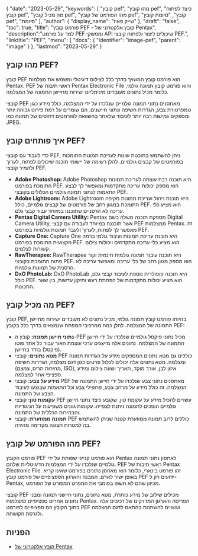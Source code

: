 {
"date": "2023-05-29",
  "keywords": [
"קובץ pef",
"מהו קובץ pef",
"כיצד לפתוח קובץ pef",
"מה מכיל קובץ pef",
"מהו הפורמט של קובץ pef",
"קוֹבֶץ",
"סיומת קובץ pef",
"סיומת"
],
  "author": {
"display_name": "שייק פאיז"
},
"draft": "false",
"toc": true,
"title": "פורמט קובץ PEF - קובץ אלקטרוני של Pentax",
  "description":"למד על פורמט PEF וממשקי API שיכולים ליצור ולפתוח קובצי PEF.",
  "linktitle": "PEF",
  "menu": {
    "docs": {
      "identifier": "image-pef",
      "parent": "image"
}
},
"lastmod": "2023-05-29"
}

## מהו קובץ PEF?

קובץ PEF הוא פורמט קובץ המשויך בדרך כלל לצילום דיגיטלי ומשמש את מצלמות Pentax. PEF ראשי תיבות של Pentax Electronic File והוא פורמט קובץ תמונה גולמי, כלומר מכיל נתונים מעובדים מינימליים ישירות מחיישן התמונה של המצלמה.

קובצי PEF מאחסנים נתוני תמונה גולמיים שנלכדו על ידי המצלמה, כולל מידע כגון טמפרטורת צבע, הגדרות חשיפה ונתוני חיישנים. הם שומרים על רמת פירוט גבוהה יותר ומספקים גמישות רבה יותר לעיבוד שלאחר בהשוואה לפורמטים דחוסים של תמונה כמו JPEG.

## איך פותחים קובץ PEF?

כדי לעבוד עם קובצי PEF, ניתן להשתמש בתוכנות שונות לעריכת תמונות התומכות בפורמטים של קבצים גולמיים. להלן רשימה של יישומי תוכנה שיכולים לפתוח, לערוך ולהמיר קובצי PEF.

- **Adobe Photoshop:** Adobe Photoshop היא תוכנה רבת עוצמה לעריכת תמונות התומכת בפורמט PEF. הוא מספק יכולות עריכה מתקדמות ומאפשר לך לבצע התאמות לנתוני תמונה גולמיים הכלולים בקובצי PEF.
- **Adobe Lightroom:** Adobe Lightroom היא תוכנת ניהול ועריכת תמונות מקיפה התומכת במגוון רחב של פורמטים של קבצים גולמיים, כולל PEF. הוא מציע כלי עריכה לא הרסניים שתוכננו במיוחד עבור קבצי גלם.
- **Pentax Digital Camera Utility:** Pentax מספקת תוכנה משלה בשם Digital Camera Utility, אשר תוכננה במיוחד לעבודה עם קבצי PEF ממצלמות Pentax. זה מאפשר לך לפתוח, לערוך ולעבד תמונות גולמיות בפורמט PEF.
- **Capture One:** Capture One היא תוכנת עריכת תמונות ועיבוד גולמי ברמה מקצועית התומכת בפורמט PEF. הוא מציע כלי עריכה מתקדמים ויכולות צילום קשורות לצלמים.
- **RawTherapee:** RawTherapee היא תוכנת עיבוד תמונה גולמית חינמית וקוד פתוח התומכת בקובצי PEF. הוא מספק מגוון רחב של כלי עריכה ומאפשר עריכה לא הרסנית של תמונות גולמיות.
- **DxO PhotoLab:** DxO PhotoLab היא תוכנה פופולרית נוספת לעיבוד קבצי גלם, כולל PEF. הוא מציע יכולות מתקדמות של הפחתת רעש ותיקון עדשות, בין שאר התכונות.

## מה מכיל קובץ PEF?

קובץ PEF, בהיותו פורמט קובץ תמונה גולמי, מכיל נתונים לא מעובדים ישירות מחיישן התמונה של המצלמה. להלן כמה ממרכיבי המפתח שנמצאים בדרך כלל בקובץ PEF:

- **נתוני חיישן תמונה:** קובץ ה-PEF מכיל נתוני פיקסל גולמיים שנלכדו על ידי חיישן התמונה של המצלמה. נתונים אלה מייצגים ערכי עוצמת האור עבור כל אתר פוטו (פיקסל) בודד בחיישן.
- **מטא נתונים:** קובצי PEF כוללים גם מטא נתונים המספקים מידע על הגדרות תמונה ומצלמה. מטא נתונים אלה יכולים לכלול פרטים כגון דגם מצלמה, הגדרות חשיפה (מהירות תריס, צמצם, ISO), איזון לבן, אורך מוקד, תאריך ושעת צילום ומידע ספציפי אחר למצלמה.
- **מידע על צבע:** קובצי PEF מאחסנים נתוני צבע שנלכדו על ידי חיישן התמונה של המצלמה. זה כולל מידע על מרחב צבע, פרופילי צבע וכל התאמות שבוצעו לעיבוד הצבע של התמונה.
- **עקומות טון:** קובצי PEF עשויים להכיל מידע על עקומת טון, שקובע כיצד נתוני חיישן גולמיים הופכים לתמונה ניתנת לצפייה. עקומות גוונים משפיעות על הניגודיות והבהירות הכללית של התמונה.
- **תמונה ממוזערת:** קובצי PEF כוללים לרוב תמונה ממוזערת קטנה שניתן להשתמש בה למטרות תצוגה מקדימה מהירה.

## מהו הפורמט של קובץ PEF?

פורמט הקובץ PEF הוא פורמט קנייני שפותח על ידי Pentax לאחסון נתוני תמונה גולמיים שנלכדו על ידי המצלמות הדיגיטליות שלהם. PEF ראשי תיבות של Pentax Electronic File. זהו פורמט בינארי, כלומר הוא מאחסן נתונים בפורמט שאינו קריא באופן ישיר לאדם. המבנה והארגון הספציפיים של פורמט קובץ PEF ידועים רק ל-Pentax, מכיוון שהם לא חשפו בפומבי את המפרט המפורט של הפורמט.

קובצי PEF מכילים שילוב של מידע כותרת, מטא נתונים, נתוני חיישני תמונה ומבני נתונים אחרים ספציפיים למצלמות Pentax. הפריסה והארגון המדויקים של רכיבים אלה בתוך הקובץ הם ספציפיים לפורמט PEF ועשויים להשתנות בהתאם לדגם המצלמה ולגרסת הקושחה.

## הפניות
* [קובץ אלקטרוני של Pentax](https://www.wikidata.org/wiki/Q3964876)

